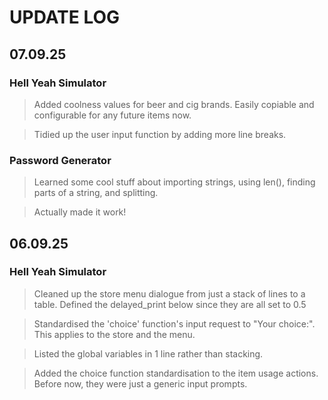 # UPDATE LOG

## 07.09.25

### Hell Yeah Simulator
> Added coolness values for beer and cig brands. Easily copiable and configurable for any future items now.

> Tidied up the user input function by adding more line breaks.

### Password Generator

> Learned some cool stuff about importing strings, using len(), finding parts of a string, and splitting.

> Actually made it work!

## 06.09.25

### Hell Yeah Simulator
> Cleaned up the store menu dialogue from just a stack of lines to a table. Defined the delayed_print below since they are all set to 0.5

> Standardised the 'choice' function's input request to "Your choice:". This applies to the store and the menu.

> Listed the global variables in 1 line rather than stacking.

> Added the choice function standardisation to the item usage actions. Before now, they were just a generic input prompts.





